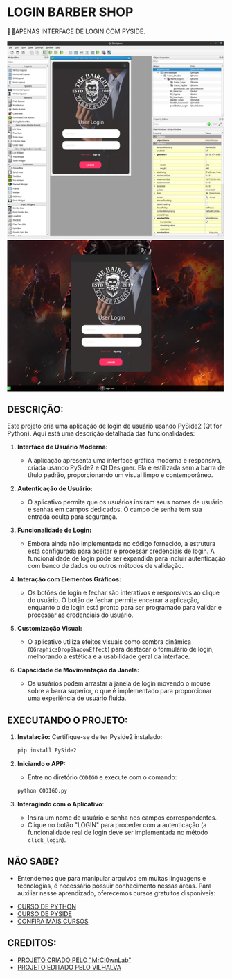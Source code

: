 # LOGIN BARBER SHOP
👨‍🏫APENAS INTERFACE DE LOGIN COM PYSIDE.

<img src="./IMAGENS/FOTO_1.png" align="center" width="500"> <br>
<img src="./IMAGENS/FOTO_2.png" align="center" width="500"> <br>

## DESCRIÇÃO:
Este projeto cria uma aplicação de login de usuário usando PySide2 (Qt for Python). Aqui está uma descrição detalhada das funcionalidades:

1. **Interface de Usuário Moderna:**
   - A aplicação apresenta uma interface gráfica moderna e responsiva, criada usando PySide2 e Qt Designer. Ela é estilizada sem a barra de título padrão, proporcionando um visual limpo e contemporâneo.

2. **Autenticação de Usuário:**
   - O aplicativo permite que os usuários insiram seus nomes de usuário e senhas em campos dedicados. O campo de senha tem sua entrada oculta para segurança.

3. **Funcionalidade de Login:**
   - Embora ainda não implementada no código fornecido, a estrutura está configurada para aceitar e processar credenciais de login. A funcionalidade de login pode ser expandida para incluir autenticação com banco de dados ou outros métodos de validação.

4. **Interação com Elementos Gráficos:**
   - Os botões de login e fechar são interativos e responsivos ao clique do usuário. O botão de fechar permite encerrar a aplicação, enquanto o de login está pronto para ser programado para validar e processar as credenciais do usuário.

5. **Customização Visual:**
   - O aplicativo utiliza efeitos visuais como sombra dinâmica (`QGraphicsDropShadowEffect`) para destacar o formulário de login, melhorando a estética e a usabilidade geral da interface.

6. **Capacidade de Movimentação da Janela:**
   - Os usuários podem arrastar a janela de login movendo o mouse sobre a barra superior, o que é implementado para proporcionar uma experiência de usuário fluida.

## EXECUTANDO O PROJETO: 
1. **Instalação:**
   Certifique-se de ter Pyside2 instalado:

   ```bash
   pip install PySide2
   ```

2. **Iniciando o APP:**
   - Entre no diretório `CODIGO` e execute com o comando:
   ```bash
   python CODIGO.py
   ```

3. **Interagindo com o Aplicativo**:
   - Insira um nome de usuário e senha nos campos correspondentes.
   - Clique no botão "LOGIN" para proceder com a autenticação (a funcionalidade real de login deve ser implementada no método `click_login`).

## NÃO SABE?
- Entendemos que para manipular arquivos em muitas linguagens e tecnologias, é necessário possuir conhecimento nessas áreas. Para auxiliar nesse aprendizado, oferecemos cursos gratuitos disponíveis:
* [CURSO DE PYTHON](https://github.com/VILHALVA/CURSO-DE-PYTHON)
* [CURSO DE PYSIDE](https://github.com/VILHALVA/CURSO-DE-PYSIDE)
* [CONFIRA MAIS CURSOS](https://github.com/VILHALVA?tab=repositories&q=+topic:CURSO)

## CREDITOS:
- [PROJETO CRIADO PELO "MrCl0wnLab"](https://github.com/MrCl0wnLab/Python_PySide2_LoginBarberShop)
- [PROJETO EDITADO PELO VILHALVA](https://github.com/VILHALVA)
